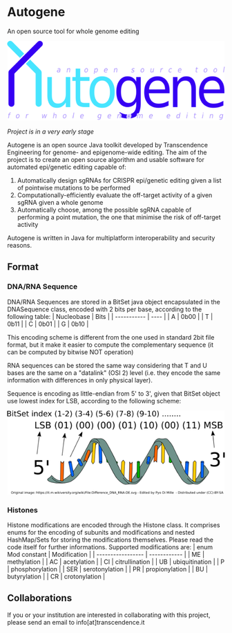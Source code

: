 # Autogene
An open source tool for whole genome editing

![Logo](autogene_logo.png)

*Project is in a very early stage*

Autogene is an open source Java toolkit developed by Transcendence Engineering for genome- and epigenome-wide editing. The aim of the project is to create an open source algorithm and usable software for automated epi/genetic editing capable of:
1. Automatically design sgRNAs for CRISPR epi/genetic editing given a list of pointwise mutations to be performed
2. Computationally-efficiently evaluate the off-target activity of a given sgRNA given a whole genome
3. Automatically choose, among the possible sgRNA capable of performing a point mutation, the one that minimise the risk of off-target activity

Autogene is written in Java for multiplatform interoperability and security reasons.

## Format
### DNA/RNA Sequence
DNA/RNA Sequences are stored in a BitSet java object encapsulated in the DNASequence class, encoded with 2 bits per base, according to the following table:
| Nucleobase  | Bits |
| ----------- | ---- |
| A | 0b00 |
| T | 0b11 |
| C | 0b01 |
| G | 0b10 |

This encoding scheme is different from the one used in standard 2bit file format, but it make it easier to compute the complementary sequence (it can be computed by bitwise NOT operation)

RNA sequences can be stored the same way considering that T and U bases are the same on a "datalink" (OSI 2) level (i.e. they encode the same information with differences in only physical layer).

Sequence is encoding as little-endian from 5' to 3', given that BitSet object use lowest index for LSB, according to the following scheme:

![Encoding](/img/encoding-scheme.png)

### Histones
Histone modifications are encoded through the Histone class. It comprises enums for the encoding of subunits and modifications and nested HashMap/Sets for storing the modifications themselves. Please read the code itself for further informations.
Supported modifications are:
| enum Mod constant | Modification |
| ----------------- | ------------ |
| ME  | methylation     |
| AC  | acetylation     |
| CI  | citrullination  |
| UB  | ubiquitination  |
| P   | phosphorylation |
| SER | serotonylation  |
| PR  | propionylation  |
| BU  | butyrylation    |
| CR  | crotonylation   |

## Collaborations
If you or your institution are interested in collaborating with this project, please send an email to info[at]transcendence.it
